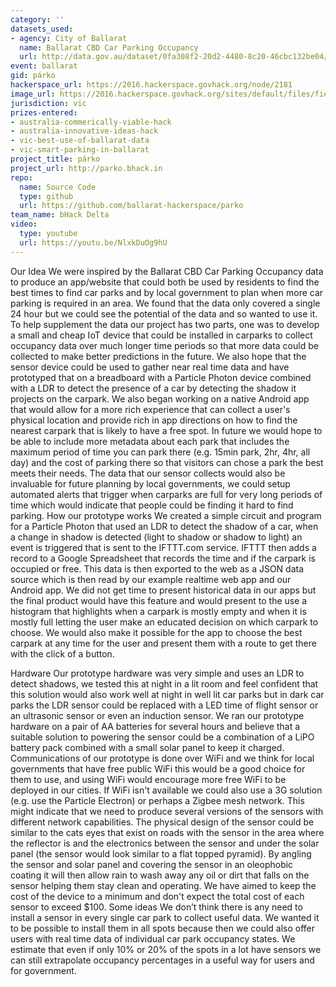 ```yaml
---
category: ''
datasets_used:
- agency: City of Ballarat
  name: Ballarat CBD Car Parking Occupancy
  url: http://data.gov.au/dataset/0fa308f2-20d2-4480-8c20-46cbc132be04/resource/6f2a571f-3a06-4047-be24-c40531b133d4/download/Ballarat-CBD-Parking-Occupancy.csv
event: ballarat
gid: párko
hackerspace_url: https://2016.hackerspace.govhack.org/node/2181
image_url: https://2016.hackerspace.govhack.org/sites/default/files/field/image/parko.png
jurisdiction: vic
prizes-entered:
- australia-commerically-viable-hack
- australia-innovative-ideas-hack
- vic-best-use-of-ballarat-data
- vic-smart-parking-in-ballarat
project_title: párko
project_url: http://parko.bhack.in
repo:
  name: Source Code
  type: github
  url: https://github.com/ballarat-hackerspace/parko
team_name: bHack Delta
video:
  type: youtube
  url: https://youtu.be/NlxkDuOg9hU
---
```


Our Idea
We were inspired by the Ballarat CBD Car Parking Occupancy data to produce an app/website that could both be used by residents to find the best times to find car parks and by local government to plan when more car parking is required in an area. We found that the data only covered a single 24 hour but we could see the potential of the data and so wanted to use it. To help supplement the data our project has two parts, one was to develop a small and cheap IoT device that could be installed in carparks to collect occupancy data over much longer time periods so that more data could be collected to make better predictions in the future. We also hope that the sensor device could be used to gather near real time data and have prototyped that on a breadboard with a Particle Photon device combined with a LDR to detect the presence of a car by detecting the shadow it projects on the carpark.
We also began working on a native Android app that would allow for a more rich experience that can collect a user's physical location and provide rich in app directions on how to find the nearest carpark that is likely to have a free spot. In future we would hope to be able to include more metadata about each park that includes the maximum period of time you can park there (e.g. 15min park, 2hr, 4hr, all day) and the cost of parking there so that visitors can chose a park the best meets their needs.
The data that our sensor collects would also be invaluable for future planning by local governments, we could setup automated alerts that trigger when carparks are full for very long periods of time which would indicate that people could be finding it hard to find parking.
How our prototype works
We created a simple circuit and program for a Particle Photon that used an LDR to detect the shadow of a car, when a change in shadow is detected (light to shadow or shadow to light) an event is triggered that is sent to the IFTTT.com service. IFTTT then adds a record to a Google Spreadsheet that records the time and if the carpark is occupied or free. This data is then exported to the web as a JSON data source which is then read by our example realtime web app and our Android app. We did not get time to present historical data in our apps but the final product would have this feature and would present to the use a histogram that highlights when a carpark is mostly empty and when it is mostly full letting the user make an educated decision on which carpark to choose. We would also make it possible for the app to choose the best carpark at any time for the user and present them with a route to get there with the click of a button.

Hardware
Our prototype hardware was very simple and uses an LDR to detect shadows, we tested this at night in a lit room and feel confident that this solution would also work well at night in well lit car parks but in dark car parks the LDR sensor could be replaced with a LED time of flight sensor or an ultrasonic sensor or even an induction sensor. We ran our prototype hardware on a pair of AA batteries for several hours and believe that a suitable solution to powering the sensor could be a combination of a LiPO battery pack combined with a small solar panel to keep it charged. Communications of our prototype is done over WiFi and we think for local governments that have free public WiFi this would be a good choice for them to use, and using WiFi would encourage more free WiFi to be deployed in our cities. If WiFi isn't available we could also use a 3G solution (e.g. use the Particle Electron) or perhaps a Zigbee mesh network. This might indicate that we need to produce several versions of the sensors with different network capabilities.
The physical design of the sensor could be similar to the cats eyes that exist on roads with the sensor in the area where the reflector is and the electronics between the sensor and under the solar panel (the sensor would look similar to a flat topped pyramid). By angling the sensor and solar panel and covering the sensor in an oleophobic coating it will then allow rain to wash away any oil or dirt that falls on the sensor helping them stay clean and operating.
We have aimed to keep the cost of the device to a minimum and don't expect the total cost of each sensor to exceed $100.
Some ideas
We don’t think there is any need to install a sensor in every single car park to collect useful data. We wanted it to be possible to install them in all spots because then we could also offer users with real time data of individual car park occupancy states. We estimate that even if only 10% or 20% of the spots in a lot have sensors we can still extrapolate occupancy percentages in a useful way for users and for government.